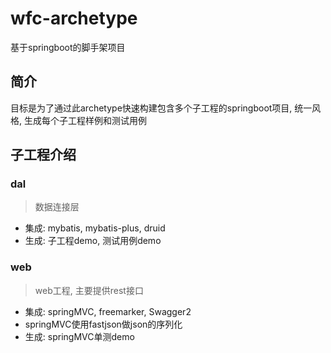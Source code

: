 # wfc-archetype
基于springboot的脚手架项目

## 简介
目标是为了通过此archetype快速构建包含多个子工程的springboot项目, 统一风格, 生成每个子工程样例和测试用例

## 子工程介绍
### dal
> 数据连接层

- 集成: mybatis, mybatis-plus, druid
- 生成: 子工程demo, 测试用例demo

### web
> web工程, 主要提供rest接口

- 集成: springMVC, freemarker, Swagger2
- springMVC使用fastjson做json的序列化
- 生成: springMVC单测demo